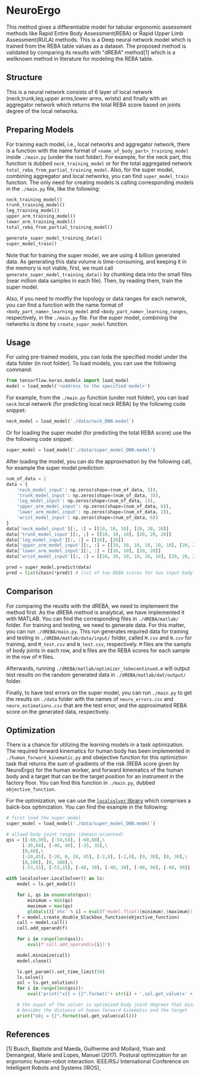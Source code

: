 # NeuroErgo

This method gives a differentiable model for tabular ergonomic assessment methods like Rapid Entire Body Assessment(REBA) or Rapid Upper Limb Assessment(RULA) methods. 
This is a Deep neural network model which is trained from the REBA table values as a dataset.
The proposed method is validated by comparing its results with "dREBA" method[1] which is a wellknown method in literature for modeling the REBA table.

## Structure
This is a neural network consists of 6 layer of local network (neck,trunk,leg,upper arms,lower arms, wrists) and finally with an aggregator network which returns the total REBA score based on joints degree of the local networks.

## Preparing Models
For training each model, i.e., local networks and aggregator network, there is a function with the name format of `<name_of_body_part>_training_model` inside `./main.py` (under the root folder). For example, for the neck part, this function is dubbed `neck_training_model` or for the total aggregated network `total_reba_from_partial_training_model`. Also, for the super model, combining aggregator and local networks, you can find `super_model_train` function. The only need for creating models is calling corresponding models in the `./main.py` file, like the following:

```Python
neck_training_model()
trunk_training_model()
leg_training_model()
upper_arm_training_model()
lower_arm_training_model()
total_reba_from_partial_training_model()

generate_super_model_training_data()
super_model_train()
```

Note that for training the super model, we are using 4 billion generated data. 
As generating this data volume is time-consuming, and keeping it in the memory is not viable,
first, we must call `generate_super_model_training_data()` by chunking data into the small files (near million data samples in each file).
Then, by reading them, train the super model. 

Also, if you need to modfiy the topology or data ranges for each netwrok, you can find a function with the name format of `<body_part_name>_learning_model` and `<body_part_name>_learning_ranges`, respectively, in the `./main.py` file. 
For the super model, combining the networks is done by `create_super_model` function.

## Usage
For using pre-trained models, you can loda the specified model under the data folder (in root folder). To load models, you can use the following command:

```python
from tensorflow.keras.models import load_model
model = load_model('<address to the specified model>')
```

For example, from the `./main.py` function (under root folder), you can load `neck` local network (for predicting local neck REBA) by the following code snippet:

```Python
neck_model = load_model('./data/neck_DNN.model')
```
Or for loading the super model (for predicting the total REBA score) use the the following code snippet:

```Python
super_model = load_model('./data/super_model_DNN.model')
```

After loading the model, you can do the approximation by the following call, for example the super model prediction:

```Python
num_of_data = 2
data = {
    'neck_model_input': np.zeros(shape=(num_of_data, 3)),
    'trunk_model_input': np.zeros(shape=(num_of_data, 3)),
    'leg_model_input': np.zeros(shape=(num_of_data, 1)), 
    'upper_arm_model_input': np.zeros(shape=(num_of_data, 6)), 
    'lower_arm_model_input': np.zeros(shape=(num_of_data, 2)), 
    'wrist_model_input': np.zeros(shape=(num_of_data, 6))
}
data['neck_model_input'][:, :] = [[10, 10, 10], [20, 20, 20]]
data['trunk_model_input'][:, :] = [[10, 10, 10], [20, 20, 20]]
data['leg_model_input'][:, :] = [[10], [20]]
data['upper_arm_model_input'][:, :] = [[10, 10, 10, 10, 10, 10], [20, 20, 20, 20, 20, 20]]
data['lower_arm_model_input'][:, :] = [[10, 10], [20, 20]]
data['wrist_model_input'][:, :] = [[10, 10, 10, 10, 10, 10], [20, 20, 20, 20, 20, 20]]

pred = super_model.predict(data)
pred = list(chain(*pred)) # list of two REBA scores for two input body joints 
```

## Comparison
For comparing the reuslts with the dREBA, we need to implemeent the method first. 
As the dREBA method is analytical, we have implemented it with MATLAB. 
You can find the corresponding files in `./dREBA/matlab/` folder. 
For training and testing, we need to generate data. 
For this matter, you can run `./dREBA/main.py`. 
This run generates required data for training and testing in `./dREBA/matlab/data/input/` folder, called `M.csv` and `N.csv` for training, and 
`M_test.csv` and `N_test.csv`, respectively. `M` files are the sampls of body joints in each row, and `N` files are the REBA scores for each sample in the row of `M` files.

Afterwards, running `./dREBA/matlab/optimizer_tobecontinued.m` will output test results on the random generated data in `./dREBA/matlab/dat/output/` folder. 

Finally, to have test errors on the super model, you can run `./main.py` to get the results on `./data` folder with the names of `neuro_errors.csv` and `neuro_estimations.csv` that are the test error, and the approximated REBA score on the generated data, respectively.  


## Optimization

There is a chance for utilizing the learning models in a task optimization. The required forward kinematics for human body 
has been implemented in `./human_forward_kinematic.py` and obejective function for this optimiztion task that returns the sum of gradients of the risk (REBA score given by NeuroErgo) for the human worker, and forward kinematics of the human body and a target that can be the target position for an instrument in the factory floor. You can find this function in `./main.py`, dubbed `objective_function`.

For the optimization, we can use the [`localsolver` library](https://www.localsolver.com/) which comprises a balck-box optimization. You can find the example in the following:

```Python
# first load the super model
super_model = load_model('./data/super_model_DNN.model')

# allowd body joint ranges (domain-oriented)
qss = [[-60,30], [-54,54], [-60,60],\
      [-30,60], [-40, 40], [-35, 35],\
      [0,60],\
      [-20,45], [-20, 0, 20, 45], [-2,0], [-2,0], [0, 30], [0, 30],\
      [0,100], [0, 100],\
      [-53,15], [-53,15], [-40, 30], [-40, 30], [-90, 90], [-90, 90]]

with localsolver.LocalSolver() as ls:
    model = ls.get_model()

    for i, qs in enumerate(qss):
        minimum = min(qs)
        maximum = max(qs)
        globals()['x%s' % i] = eval(f'model.float({minimum},{maximum})')
    f = model.create_double_blackbox_function(objective_function)
    call = model.call()
    call.add_operand(f)

    for i in range(len(qss)):
        eval(f'call.add_operand(x{i})')

    model.minimize(call)
    model.close()

    ls.get_param().set_time_limit(50)
    ls.solve()
    sol = ls.get_solution()
    for i in range(len(qss)):
        eval('print("x{} = {}".format('+ str(i) + ',sol.get_value(x' + str(i) +')))')

    # the ouput of the solver is optimized body joint degrees that minimized risk,
    # besides the distance of human forward kinematic and the target
    print("obj = {}".format(sol.get_value(call)))
```




## References
<a id="1">[1]</a> 
Busch, Baptiste and Maeda, Guilherme and Mollard, Yoan and Demangeat, Marie and Lopes, Manuel (2017). 
Postural optimization for an ergonomic human-robot interaction. 
IEEE/RSJ International Conference on Intelligent Robots and Systems (IROS),
